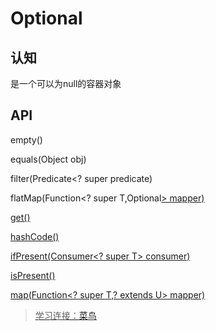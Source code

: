 # Optional

## 认知

是一个可以为null的容器对象

## API

empty()

equals(Object obj)

filter(Predicate<? super <T> predicate)

flatMap(Function<? super T,Optional<U>> mapper)

get()

hashCode()

ifPresent(Consumer<? super T> consumer)

isPresent()

map(Function<? super T,? extends U> mapper)



> 学习连接：[菜鸟](https://www.runoob.com/java/java8-optional-class.html)